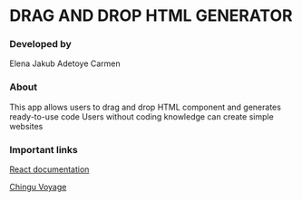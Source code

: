 # DRAG AND DROP HTML GENERATOR

### Developed by

Elena
Jakub
Adetoye
Carmen

### About

This app allows users to drag and drop HTML component and generates ready-to-use code
Users without coding knowledge can create simple websites

### Important links

[React documentation](https://reactjs.org/)

[Chingu Voyage](https://www.chingu.io/)